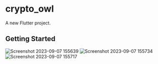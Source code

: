 # crypto_owl

A new Flutter project.

## Getting Started



![Screenshot 2023-09-07 155639](https://github.com/ookokk/crypto_owl_case/assets/114760131/87d4f49b-25c5-41a2-86ca-0d7c34a03470)
![Screenshot 2023-09-07 155734](https://github.com/ookokk/crypto_owl_case/assets/114760131/7edcd92e-b844-4f23-abc3-e3f2fd41c81e)
![Screenshot 2023-09-07 155717](https://github.com/ookokk/crypto_owl_case/assets/114760131/23491b85-0374-4f49-8962-678432d26b02)
